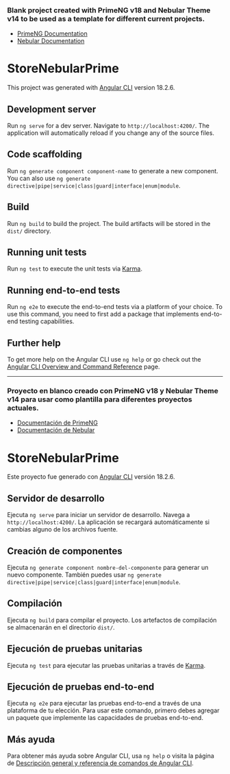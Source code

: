 
### Blank project created with PrimeNG v18 and Nebular Theme v14 to be used as a template for different current projects.

- [PrimeNG Documentation](https://v18.primeng.org/theming)
- [Nebular Documentation](https://akveo.github.io/nebular/docs/components/components-overview)

# StoreNebularPrime

This project was generated with [Angular CLI](https://github.com/angular/angular-cli) version 18.2.6.

## Development server

Run `ng serve` for a dev server. Navigate to `http://localhost:4200/`. The application will automatically reload if you change any of the source files.

## Code scaffolding

Run `ng generate component component-name` to generate a new component. You can also use `ng generate directive|pipe|service|class|guard|interface|enum|module`.

## Build

Run `ng build` to build the project. The build artifacts will be stored in the `dist/` directory.

## Running unit tests

Run `ng test` to execute the unit tests via [Karma](https://karma-runner.github.io).

## Running end-to-end tests

Run `ng e2e` to execute the end-to-end tests via a platform of your choice. To use this command, you need to first add a package that implements end-to-end testing capabilities.

## Further help

To get more help on the Angular CLI use `ng help` or go check out the [Angular CLI Overview and Command Reference](https://angular.dev/tools/cli) page.


---

### Proyecto en blanco creado con PrimeNG v18 y Nebular Theme v14 para usar como plantilla para diferentes proyectos actuales.

- [Documentación de PrimeNG](https://v18.primeng.org/theming)
- [Documentación de Nebular](https://akveo.github.io/nebular/docs/components/components-overview)


# StoreNebularPrime

Este proyecto fue generado con [Angular CLI](https://github.com/angular/angular-cli) versión 18.2.6.

## Servidor de desarrollo

Ejecuta `ng serve` para iniciar un servidor de desarrollo. Navega a `http://localhost:4200/`. La aplicación se recargará automáticamente si cambias alguno de los archivos fuente.

## Creación de componentes

Ejecuta `ng generate component nombre-del-componente` para generar un nuevo componente. También puedes usar `ng generate directive|pipe|service|class|guard|interface|enum|module`.

## Compilación

Ejecuta `ng build` para compilar el proyecto. Los artefactos de compilación se almacenarán en el directorio `dist/`.

## Ejecución de pruebas unitarias

Ejecuta `ng test` para ejecutar las pruebas unitarias a través de [Karma](https://karma-runner.github.io).

## Ejecución de pruebas end-to-end

Ejecuta `ng e2e` para ejecutar las pruebas end-to-end a través de una plataforma de tu elección. Para usar este comando, primero debes agregar un paquete que implemente las capacidades de pruebas end-to-end.

## Más ayuda

Para obtener más ayuda sobre Angular CLI, usa `ng help` o visita la página de [Descripción general y referencia de comandos de Angular CLI](https://angular.dev/tools/cli).
